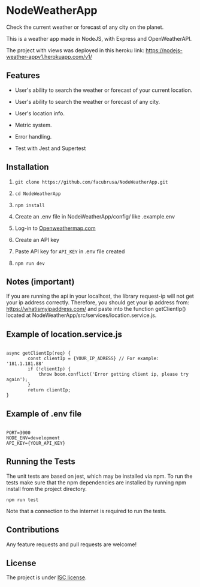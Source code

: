 # NodeWeatherApp

Check the current weather or forecast of any city on the planet.

This is a weather app made in NodeJS, with Express and OpenWeatherAPI.

The project with views was deployed in this heroku link: https://nodejs-weather-appv1.herokuapp.com/v1/

## Features

- User's ability to search the weather or forecast of your current location.

- User's ability to search the weather or forecast of any city.

- User's location info.

- Metric system.

- Error handling.

- Test with Jest and Supertest


## Installation

1. `git clone https://github.com/facubrusa/NodeWeatherApp.git`

2. `cd NodeWeatherApp`

3. `npm install`

4. Create an .env file in NodeWeatherApp/config/ like .example.env

4. Log-in to [Openweathermap.com](https://openweathermap.org/)

5. Create an API key

7. Paste API key for `API_KEY` in .env file created

8. `npm run dev`

## Notes (important)
If you are running the api in your localhost, the library request-ip will not get your ip address correctly.
Therefore, you should get your ip address from: https://whatismyipaddress.com/ and paste into the function getClientIp() located at NodeWeatherApp/src/services/location.service.js.

## Example of location.service.js
```

async getClientIp(req) {
        const clientIp = {YOUR_IP_ADRESS} // For example: '181.1.181.88'
        if (!clientIp) {
            throw boom.conflict('Error getting client ip, please try again');
        }
        return clientIp;
}

```

## Example of .env file

```

PORT=3000
NODE_ENV=development
API_KEY={YOUR_API_KEY}

```

## Running the Tests
The unit tests are based on jest, which may be installed via npm. To run the tests make sure that the npm dependencies are installed by running npm install from the project directory.

`npm run test`

Note that a connection to the internet is required to run the tests.

## Contributions

Any feature requests and pull requests are welcome!

## License

The project is under [ISC license](https://choosealicense.com/licenses/isc/).

